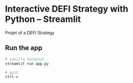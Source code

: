 
# Interactive DEFI Strategy with Python – Streamlit

Projet of a DEFI Strategy


## Run the app
```Powershell
# vanilla terminal
streamlit run app.py

# quit
ctrl-c
```
